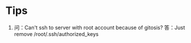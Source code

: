 # Tips

1. 问：Can't ssh to server with root account because of gitosis?
   答：Just remove /root/.ssh/authorized_keys